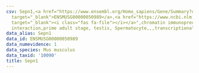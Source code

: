 ```yaml
---
csv: Sepn1,<a href="https://www.ensembl.org/Homo_sapiens/Gene/Summary?db=core;g=ENSMUSG00000050989"
  target="_blank">ENSMUSG00000050989</a>,<a href="https://www.ncbi.nlm.nih.gov/pubmed/25450459"
  target="_blank"><i class="fas fa-file"></i></a>",chromatin immunoprecipitation assay,direct
  interaction,prime adult stage, testis, Spermatocyte,,,transcriptional regulation,
data_alias: Sepn1
data_id: ENSMUSG00000050989
data_numevidence: 1
data_species: Mus musculus
data_taxid: '10090'
title: Sepn1
---
```

